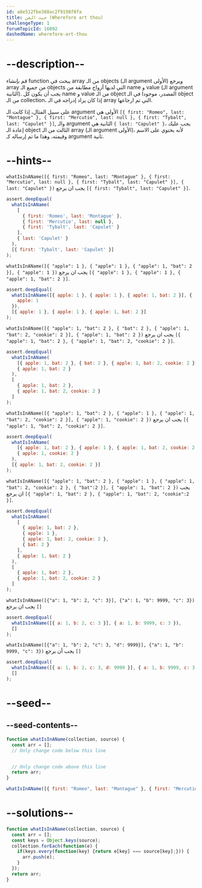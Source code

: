 ```yaml
---
id: a8e512fbe388ac2f9198f0fa
title: حيث الفن (Wherefore art thou)
challengeType: 1
forumTopicId: 16092
dashedName: wherefore-art-thou
---
```


# --description--

قم بإنشاء function يبحث في array من الـ objects (الـ argument الأولى) ويرجع array من جميع الـ objects التي لديها أزواج مطابقة من name و value (الـ argument الثانية). يجب أن يكون كل name و value من الـ object المصدر، موجودا في الـ object من الـ collection، إذا كان يراد إدراجه في الـ array التي تم ارجاعها.

على سبيل المثال، إذا كانت الـ argument الأولى هي `[{ first: "Romeo", last: "Montague" }, { first: "Mercutio", last: null }, { first: "Tybalt", last: "Capulet" }]`, والـ argument الثانية هي `{ last: "Capulet" }`، يجب عليك إعادة الـ object الثالث من الـ array (الـ argument الأولى)، لأنه يحتوي على الاسم وقيمته، وهذا ما تم إرساله كـ argument ثانية.

# --hints--

`whatIsInAName([{ first: "Romeo", last: "Montague" }, { first: "Mercutio", last: null }, { first: "Tybalt", last: "Capulet" }], { last: "Capulet" })` يجب ان يرجع `[{ first: "Tybalt", last: "Capulet" }]`.

```js
assert.deepEqual(
  whatIsInAName(
    [
      { first: 'Romeo', last: 'Montague' },
      { first: 'Mercutio', last: null },
      { first: 'Tybalt', last: 'Capulet' }
    ],
    { last: 'Capulet' }
  ),
  [{ first: 'Tybalt', last: 'Capulet' }]
);
```

`whatIsInAName([{ "apple": 1 }, { "apple": 1 }, { "apple": 1, "bat": 2 }], { "apple": 1 })` يجب ان يرجع `[{ "apple": 1 }, { "apple": 1 }, { "apple": 1, "bat": 2 }]`.

```js
assert.deepEqual(
  whatIsInAName([{ apple: 1 }, { apple: 1 }, { apple: 1, bat: 2 }], {
    apple: 1
  }),
  [{ apple: 1 }, { apple: 1 }, { apple: 1, bat: 2 }]
);
```

`whatIsInAName([{ "apple": 1, "bat": 2 }, { "bat": 2 }, { "apple": 1, "bat": 2, "cookie": 2 }], { "apple": 1, "bat": 2 })` يجب ان يرجع `[{ "apple": 1, "bat": 2 }, { "apple": 1, "bat": 2, "cookie": 2 }]`.

```js
assert.deepEqual(
  whatIsInAName(
    [{ apple: 1, bat: 2 }, { bat: 2 }, { apple: 1, bat: 2, cookie: 2 }],
    { apple: 1, bat: 2 }
  ),
  [
    { apple: 1, bat: 2 },
    { apple: 1, bat: 2, cookie: 2 }
  ]
);
```

`whatIsInAName([{ "apple": 1, "bat": 2 }, { "apple": 1 }, { "apple": 1, "bat": 2, "cookie": 2 }], { "apple": 1, "cookie": 2 })` يجب ان يرجع `[{ "apple": 1, "bat": 2, "cookie": 2 }]`.

```js
assert.deepEqual(
  whatIsInAName(
    [{ apple: 1, bat: 2 }, { apple: 1 }, { apple: 1, bat: 2, cookie: 2 }],
    { apple: 1, cookie: 2 }
  ),
  [{ apple: 1, bat: 2, cookie: 2 }]
);
```

`whatIsInAName([{ "apple": 1, "bat": 2 }, { "apple": 1 }, { "apple": 1, "bat": 2, "cookie": 2 }, { "bat":2 }], { "apple": 1, "bat": 2 })` يجب ان يرجع `[{ "apple": 1, "bat": 2 }, { "apple": 1, "bat": 2, "cookie":2 }]`.

```js
assert.deepEqual(
  whatIsInAName(
    [
      { apple: 1, bat: 2 },
      { apple: 1 },
      { apple: 1, bat: 2, cookie: 2 },
      { bat: 2 }
    ],
    { apple: 1, bat: 2 }
  ),
  [
    { apple: 1, bat: 2 },
    { apple: 1, bat: 2, cookie: 2 }
  ]
);
```

`whatIsInAName([{"a": 1, "b": 2, "c": 3}], {"a": 1, "b": 9999, "c": 3})` يجب ان يرجع `[]`

```js
assert.deepEqual(
  whatIsInAName([{ a: 1, b: 2, c: 3 }], { a: 1, b: 9999, c: 3 }),
  []
);
```

`whatIsInAName([{"a": 1, "b": 2, "c": 3, "d": 9999}], {"a": 1, "b": 9999, "c": 3})` يجب أن يرجع `[]`

```js
assert.deepEqual(
  whatIsInAName([{ a: 1, b: 2, c: 3, d: 9999 }], { a: 1, b: 9999, c: 3 }),
  []
);
```

# --seed--

## --seed-contents--

```js
function whatIsInAName(collection, source) {
  const arr = [];
  // Only change code below this line


  // Only change code above this line
  return arr;
}

whatIsInAName([{ first: "Romeo", last: "Montague" }, { first: "Mercutio", last: null }, { first: "Tybalt", last: "Capulet" }], { last: "Capulet" });
```

# --solutions--

```js
function whatIsInAName(collection, source) {
  const arr = [];
  const keys = Object.keys(source);
  collection.forEach(function(e) {
    if(keys.every(function(key) {return e[key] === source[key];})) {
      arr.push(e);
    }
  });
  return arr;
}
```
